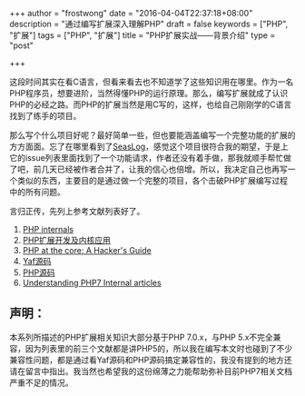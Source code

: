 +++
author = "frostwong"
date = "2016-04-04T22:37:18+08:00"
description = "通过编写扩展深入理解PHP"
draft = false
keywords = ["PHP", "扩展"]
tags = ["PHP", "扩展"]
title = "PHP扩展实战——背景介绍"
type = "post"

+++

这段时间其实在看C语言，但看来看去也不知道学了这些知识用在哪里。作为一名PHP程序员，想要进阶，当然得懂PHP的运行原理。那么，编写扩展就成了认识PHP的必经之路。而PHP的扩展当然是用C写的，这样，也给自己刚刚学的C语言找到了练手的项目。

那么写个什么项目好呢？最好简单一些，但也要能涵盖编写一个完整功能的扩展的方方面面。忘了在哪里看到了[SeasLog](https://github.com/Neeke/SeasLog)，感觉这个项目很符合我的期望，于是上它的issue列表里面找到了一个功能请求，作者还没有着手做，那我就顺手帮忙做了吧，前几天已经被作者合并了，让我的信心也倍增。所以，我决定自己也再写一个类似的东西，主要目的是通过做一个完整的项目，各个击破PHP扩展编写过程中的所有问题。

言归正传，先列上参考文献列表好了。

1. [PHP internals](http://www.phpinternalsbook.com/)
2. [PHP扩展开发及内核应用](https://github.com/walu/phpbook)
3. [PHP at the core: A Hacker's Guide](http://php.net/manual/en/internals2.php)
4. [Yaf源码](https://github.com/laruence/yaf)
5. [PHP源码](http://www.php.net/downloads.php)
6. [Understanding PHP7 Internal articles](https://github.com/laruence/php7-internal)

## 声明：

本系列所描述的PHP扩展相关知识大部分基于PHP 7.0.x，与PHP 5.x不完全兼容，因为列表里的前三个文献都是讲PHP5的，所以我在编写本文时也碰到了不少兼容性问题，都是通过看Yaf源码和PHP源码搞定兼容性的，我没有提到的地方还请在留言中指出。我当然也希望我的这份绵薄之力能帮助弥补目前PHP7相关文档严重不足的情况。
